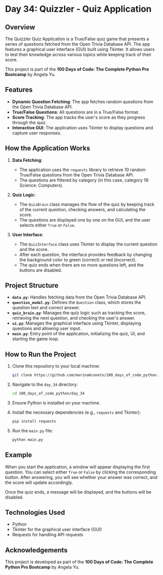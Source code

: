 
# Day 34: Quizzler - Quiz Application

## Overview

The Quizzler Quiz Application is a True/False quiz game that presents a series of questions fetched from the Open Trivia Database API. The app features a graphical user interface (GUI) built using Tkinter. It allows users to test their knowledge across various topics while keeping track of their score.

This project is part of the **100 Days of Code: The Complete Python Pro Bootcamp** by Angela Yu.

## Features

- **Dynamic Question Fetching**: The app fetches random questions from the Open Trivia Database API.
- **True/False Questions**: All questions are in a True/False format.
- **Score Tracking**: The app tracks the user's score as they progress through the quiz.
- **Interactive GUI**: The application uses Tkinter to display questions and capture user responses.

## How the Application Works

1. **Data Fetching**: 
   - The application uses the `requests` library to retrieve 10 random True/False questions from the Open Trivia Database API. 
   - The questions are filtered by category (in this case, category 18: Science: Computers).

2. **Quiz Logic**:
   - The `QuizBrain` class manages the flow of the quiz by keeping track of the current question, checking answers, and calculating the score.
   - The questions are displayed one by one on the GUI, and the user selects either `True` or `False`.

3. **User Interface**:
   - The `QuizInterface` class uses Tkinter to display the current question and the score.
   - After each question, the interface provides feedback by changing the background color to green (correct) or red (incorrect).
   - The quiz ends when there are no more questions left, and the buttons are disabled.

## Project Structure

- **`data.py`**: Handles fetching data from the Open Trivia Database API.
- **`question_model.py`**: Defines the `Question` class, which stores the question text and correct answer.
- **`quiz_brain.py`**: Manages the quiz logic such as tracking the score, retrieving the next question, and checking the user's answer.
- **`ui.py`**: Manages the graphical interface using Tkinter, displaying questions and allowing user input.
- **`main.py`**: Entry point of the application, initializing the quiz, UI, and starting the game loop.

## How to Run the Project

1. Clone this repository to your local machine:
   ```bash
   git clone https://github.com/marina6coneto/100_days_of_code_python.git
   ```

2. Navigate to the `day_34` directory:
   ```bash
   cd 100_days_of_code_python/day_34
   ```

3. Ensure Python is installed on your machine.

4. Install the necessary dependencies (e.g., `requests` and Tkinter):
   ```bash
   pip install requests
   ```

5. Run the `main.py` file:
   ```bash
   python main.py
   ```

## Example

When you start the application, a window will appear displaying the first question. You can select either `True` or `False` by clicking the corresponding button. After answering, you will see whether your answer was correct, and the score will update accordingly.

Once the quiz ends, a message will be displayed, and the buttons will be disabled.

## Technologies Used

- Python
- Tkinter for the graphical user interface (GUI)
- Requests for handling API requests

## Acknowledgements

This project is developed as part of the **100 Days of Code: The Complete Python Pro Bootcamp** by Angela Yu.
